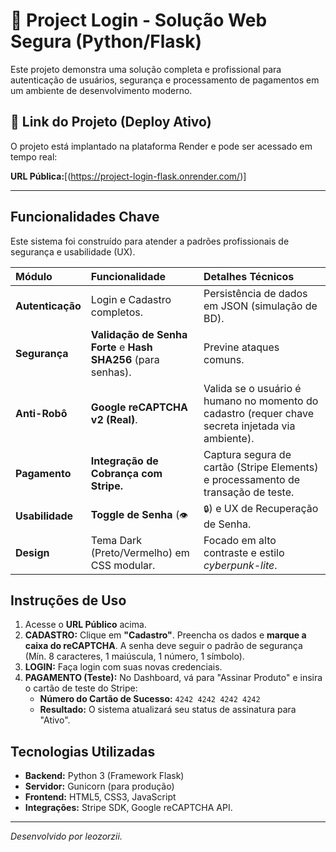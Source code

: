# 🚀 Project Login - Solução Web Segura (Python/Flask)

Este projeto demonstra uma solução completa e profissional para autenticação de usuários, segurança e processamento de pagamentos em um ambiente de desenvolvimento moderno.

## 🔗 Link do Projeto (Deploy Ativo)

O projeto está implantado na plataforma Render e pode ser acessado em tempo real:

**URL Pública:**[(https://project-login-flask.onrender.com/)]

---
## Funcionalidades Chave

Este sistema foi construído para atender a padrões profissionais de segurança e usabilidade (UX).

| Módulo | Funcionalidade | Detalhes Técnicos |
| :--- | :--- | :--- |
| **Autenticação** | Login e Cadastro completos. | Persistência de dados em JSON (simulação de BD). |
| **Segurança** | **Validação de Senha Forte** e **Hash SHA256** (para senhas). | Previne ataques comuns. |
| **Anti-Robô** | **Google reCAPTCHA v2 (Real)**. | Valida se o usuário é humano no momento do cadastro (requer chave secreta injetada via ambiente). |
| **Pagamento** | **Integração de Cobrança com Stripe.** | Captura segura de cartão (Stripe Elements) e processamento de transação de teste. |
| **Usabilidade** | **Toggle de Senha** (`👁️` | `🔒`) e UX de Recuperação de Senha. | Recurso moderno que melhora a acessibilidade. |
| **Design** | Tema Dark (Preto/Vermelho) em CSS modular. | Focado em alto contraste e estilo *cyberpunk-lite*. |

## Instruções de Uso

1.  Acesse o **URL Público** acima.
2.  **CADASTRO:** Clique em **"Cadastro"**. Preencha os dados e **marque a caixa do reCAPTCHA**. A senha deve seguir o padrão de segurança (Mín. 8 caracteres, 1 maiúscula, 1 número, 1 símbolo).
3.  **LOGIN:** Faça login com suas novas credenciais.
4.  **PAGAMENTO (Teste):** No Dashboard, vá para "Assinar Produto" e insira o cartão de teste do Stripe:
    * **Número do Cartão de Sucesso:** `4242 4242 4242 4242`
    * **Resultado:** O sistema atualizará seu status de assinatura para "Ativo".

## Tecnologias Utilizadas

* **Backend:** Python 3 (Framework Flask)
* **Servidor:** Gunicorn (para produção)
* **Frontend:** HTML5, CSS3, JavaScript
* **Integrações:** Stripe SDK, Google reCAPTCHA API.

---
*Desenvolvido por leozorzii.*
